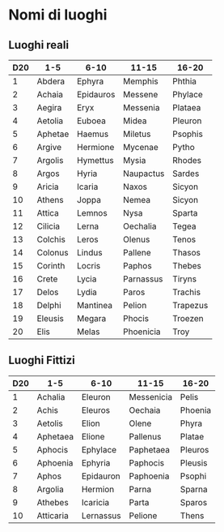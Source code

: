 # Nomi di luoghi

## Luoghi reali

| D20 | 1-5     | 6-10      | 11-15     | 16-20    |
|-----|---------|-----------|-----------|----------|
| 1   | Abdera  | Ephyra    | Memphis   | Phthia   |
| 2   | Achaia  | Epidauros | Messene   | Phylace  |
| 3   | Aegira  | Eryx      | Messenia  | Plataea  |
| 4   | Aetolia | Euboea    | Midea     | Pleuron  |
| 5   | Aphetae | Haemus    | Miletus   | Psophis  |
| 6   | Argive  | Hermione  | Mycenae   | Pytho    |
| 7   | Argolis | Hymettus  | Mysia     | Rhodes   |
| 8   | Argos   | Hyria     | Naupactus | Sardes   |
| 9   | Aricia  | Icaria    | Naxos     | Sicyon   |
| 10  | Athens  | Joppa     | Nemea     | Sicyon   |
| 11  | Attica  | Lemnos    | Nysa      | Sparta   |
| 12  | Cilicia | Lerna     | Oechalia  | Tegea    |
| 13  | Colchis | Leros     | Olenus    | Tenos    |
| 14  | Colonus | Lindus    | Pallene   | Thasos   |
| 15  | Corinth | Locris    | Paphos    | Thebes   |
| 16  | Crete   | Lycia     | Parnassus | Tiryns   |
| 17  | Delos   | Lydia     | Paros     | Trachis  |
| 18  | Delphi  | Mantinea  | Pelion    | Trapezus |
| 19  | Eleusis | Megara    | Phocis    | Troezen  |
| 20  | Elis    | Melas     | Phoenicia | Troy     |

## Luoghi Fittizi

| D20 | 1-5       | 6-10      | 11-15      | 16-20   |
|-----|-----------|-----------|------------|---------|
| 1   | Achalia   | Eleuron   | Messenicia | Pelis   |
| 2   | Achis     | Eleuros   | Oechaia    | Phoenia |
| 3   | Aetolis   | Elion     | Olene      | Phyra   |
| 4   | Aphetaea  | Elione    | Pallenus   | Platae  |
| 5   | Aphocis   | Ephylace  | Paphetaea  | Pleuros |
| 6   | Aphoenia  | Ephyria   | Paphocis   | Pleusis |
| 7   | Aphos     | Epidauron | Paphoenia  | Psophi  |
| 8   | Argolia   | Hermion   | Parna      | Sparna  |
| 9   | Athebes   | Icaricia  | Parta      | Sparos  |
| 10  | Atticaria | Lernassus | Pelione    | Thens   |